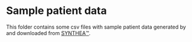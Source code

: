 # Sample patient data

This folder contains some csv files with sample patient data generated by 
and downloaded from [SYNTHEA:tm:](https://synthetichealth.github.io/synthea/). 